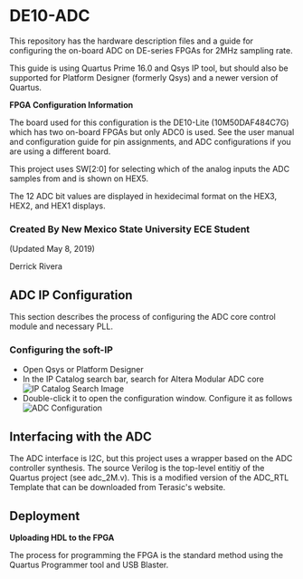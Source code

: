 # DE10-ADC
This repository has the hardware description files and a guide for configuring the on-board ADC on DE-series FPGAs for 2MHz sampling rate.

This guide is using Quartus Prime 16.0 and Qsys IP tool, but should also be supported for Platform Designer (formerly Qsys) and a newer version of Quartus.

**FPGA Configuration Information**

The board used for this configuration is the DE10-Lite (10M50DAF484C7G) which has two on-board FPGAs but only ADC0 is used. See the user manual and configuration guide for pin assignments, and ADC configurations if you are using a different board. 

This project uses SW[2:0] for selecting which of the analog inputs the ADC samples from and is shown on HEX5.

The 12 ADC bit values are displayed in hexidecimal format on the HEX3, HEX2, and HEX1 displays.



### Created By New Mexico State University ECE Student

(Updated May 8, 2019)  

 Derrick Rivera


## ADC IP Configuration

This section describes the process of configuring the ADC core control module and necessary PLL.

### Configuring the soft-IP
* Open Qsys or Platform Designer
* In the IP Catalog search bar, search for Altera Modular ADC core
![IP Catalog Search Image](Images/ip_search_adc)
* Double-click it to open the configuration window. Configure it as follows
![ADC Configuration](Images/config_adc)




## Interfacing with the ADC

The ADC interface is I2C, but this project uses a wrapper based on the ADC controller synthesis. The source Verilog is the top-level entitiy of the Quartus project (see adc_2M.v). This is a modified version of the ADC_RTL Template that can be downloaded from Terasic's website.



## Deployment

**Uploading HDL to the FPGA**

The process for programming the FPGA is the standard method using the Quartus Programmer tool and USB Blaster.

